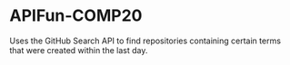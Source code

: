 # APIFun-COMP20
Uses the GitHub Search API to find repositories containing certain terms that were created within the last day.
